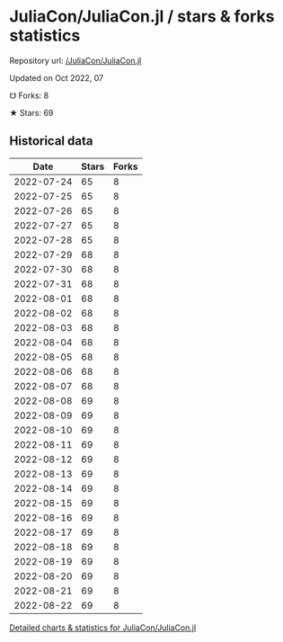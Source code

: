 # JuliaCon/JuliaCon.jl / stars & forks statistics

Repository url: [/JuliaCon/JuliaCon.jl](https://github.com/JuliaCon/JuliaCon.jl)

Updated on Oct 2022, 07

☋ Forks: 8

★ Stars: 69

## Historical data
| Date | Stars | Forks |
|------|-------|-------|
| 2022-07-24 | 65 | 8 | 
| 2022-07-25 | 65 | 8 | 
| 2022-07-26 | 65 | 8 | 
| 2022-07-27 | 65 | 8 | 
| 2022-07-28 | 65 | 8 | 
| 2022-07-29 | 68 | 8 | 
| 2022-07-30 | 68 | 8 | 
| 2022-07-31 | 68 | 8 | 
| 2022-08-01 | 68 | 8 | 
| 2022-08-02 | 68 | 8 | 
| 2022-08-03 | 68 | 8 | 
| 2022-08-04 | 68 | 8 | 
| 2022-08-05 | 68 | 8 | 
| 2022-08-06 | 68 | 8 | 
| 2022-08-07 | 68 | 8 | 
| 2022-08-08 | 69 | 8 | 
| 2022-08-09 | 69 | 8 | 
| 2022-08-10 | 69 | 8 | 
| 2022-08-11 | 69 | 8 | 
| 2022-08-12 | 69 | 8 | 
| 2022-08-13 | 69 | 8 | 
| 2022-08-14 | 69 | 8 | 
| 2022-08-15 | 69 | 8 | 
| 2022-08-16 | 69 | 8 | 
| 2022-08-17 | 69 | 8 | 
| 2022-08-18 | 69 | 8 | 
| 2022-08-19 | 69 | 8 | 
| 2022-08-20 | 69 | 8 | 
| 2022-08-21 | 69 | 8 | 
| 2022-08-22 | 69 | 8 | 


[Detailed charts & statistics for JuliaCon/JuliaCon.jl](https://reviewgithub.com/rep/JuliaCon/JuliaCon.jl)
